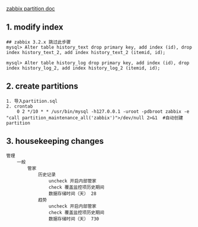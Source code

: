 [zabbix partition doc](https://www.zabbix.org/wiki/Docs/howto/mysql_partition)

## 1. modify index
```
## zabbix 3.2.x 跳过此步骤
mysql> Alter table history_text drop primary key, add index (id), drop index history_text_2, add index history_text_2 (itemid, id);

mysql> Alter table history_log drop primary key, add index (id), drop index history_log_2, add index history_log_2 (itemid, id);

```

## 2. create partitions
 
```
1. 导入partition.sql
2. crontab
    0 2 */10 * * /usr/bin/mysql -h127.0.0.1 -uroot -pdbroot zabbix -e "call partition_maintenance_all('zabbix')">/dev/null 2>&1  #自动创建partition

```

## 3. housekeeping changes
```
管理
	一般
		管家
			历史记录
				uncheck 开启内部管家
				check 覆盖监控项历史期间
				数据存储时间（天） 28
			趋势
				uncheck 开启内部管家
				check 覆盖监控项历史期间
				数据存储时间（天） 730
```				

